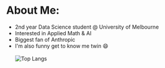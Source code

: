 # About Me:
- 2nd year Data Science student @ University of Melbourne <br>
- Interested in Applied Math & AI <br>
- Biggest fan of Anthropic <br>
- I'm also funny get to know me twin 😄 <br> <br>
![Top Langs](https://github-readme-stats.vercel.app/api/top-langs/?username=chi-n-nguyen&layout=compact&theme=transparent)

